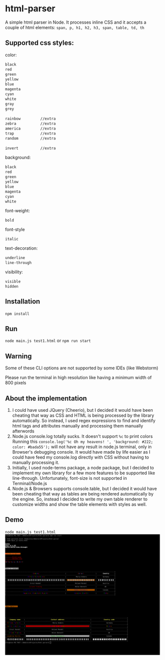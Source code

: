 # html-parser
A simple html parser in Node. It processes inline CSS and it accepts a couple of html elements: `span, p, h1, h2, h3, span, table, td, th`


## Supported css styles:

color:

    black
    red
    green
    yellow
    blue
    magenta
    cyan
    white
    gray
    grey

    rainbow         //extra
    zebra           //extra
    america         //extra
    trap            //extra
    random          //extra

    invert          //extra


background:

    black
    red
    green
    yellow
    blue
    magenta
    cyan
    white

font-weight:

    bold

font-style

    italic

text-decoration:

    underline
    line-through

visibility:

    visible
    hidden

## Installation

`npm install`

## Run
`node main.js test1.html`
or
`npm run start`

## Warning

Some of these CLI options are not supported by some IDEs (like Webstorm)

Please run the terminal in high resolution like having a minimum width of 800 pixels

## About the implementation

1. I could have used JQuery (Cheerio), but I decided it would have been cheating that way as CSS and HTML is being processed by the library automatically. So instead, I used regex expressions to find and identify html tags and attributes manually and processing them manually afterwords
2. Node.js console.log totally sucks. It doesn't support `%c` to print colors
   Running this `console.log('%c Oh my heavens! ', 'background: #222; color: #bada55');` will not have any result in node.js terminal, only in Browser's debugging console. It would have made by life easier as I could have feed my console.log directly with CSS without having to manually processing it.
3. Initially, I used node-terms package, a node package, but I decided to implement my own library for a few more features to be supported like line-through. Unfortunately, font-size is not supported in Terminal/Node.js
4. Node.js & Browsers supports console.table, but I decided it would have been cheating that way as tables are being rendered automatically by the engine. So, instead I decided to write my own table renderer to customize widths and show the table elements with styles as well.

## Demo


`node main.js test1.html`
![](images/demo.png?raw=true)